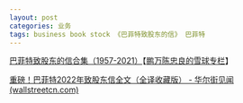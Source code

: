 ```yaml
---
layout: post
categories: 业务
tags: business book stock 《巴菲特致股东的信》 巴菲特
---
```


[巴菲特致股东的信合集（1957-2021）](https://xueqiu.com/6217262310/141776956)【[鹏万陈忠良的雪球专栏](https://xueqiu.com/6217262310/column)】

[重磅！巴菲特2022年致股东信全文（全译收藏版） - 华尔街见闻 (wallstreetcn.com)](https://wallstreetcn.com/articles/3652921)
